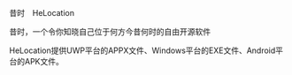 昔时　HeLocation

昔时，一个令你知晓自己位于何方今昔何时的自由开源软件

HeLocation提供UWP平台的APPX文件、Windows平台的EXE文件、Android平台的APK文件。
